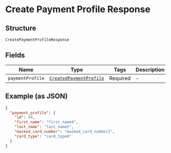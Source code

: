 
# Create Payment Profile Response

## Structure

`CreatePaymentProfileResponse`

## Fields

| Name | Type | Tags | Description |
|  --- | --- | --- | --- |
| `paymentProfile` | [`CreatedPaymentProfile`](../../doc/models/created-payment-profile.md) | Required | - |

## Example (as JSON)

```json
{
  "payment_profile": {
    "id": 44,
    "first_name": "first_name4",
    "last_name": "last_name2",
    "masked_card_number": "masked_card_number2",
    "card_type": "card_type0"
  }
}
```

